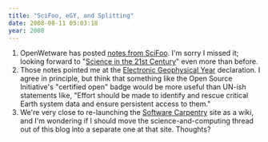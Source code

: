 ```yaml
---
title: "SciFoo, eGY, and Splitting"
date: 2008-08-11 05:03:18
year: 2008
---
```

<ol>
	<li>OpenWetware has posted <a href="http://blog.openwetware.org/scienceintheopen/2008/08/11/notes-from-scifoo">notes from SciFoo</a>. I'm sorry I missed it; looking forward to "<a href="http://www.science21stcentury.org/">Science in the 21st Century</a>" even more than before.</li>
	<li>Those notes pointed me at the <a href="http://egy.org/declaration.php">Electronic Geophysical Year</a> declaration. I agree in principle, but think that something like the Open Source Initiative's "certified open" badge would be more useful than UN-ish statements like, "Effort should be made to identify and rescue critical Earth system data and ensure persistent access to them."</li>
	<li>We're very close to re-launching the <a href="http://swc.scipy.org">Software Carpentry</a> site as a wiki, and I'm wondering if I should move the science-and-computing thread out of this blog into a separate one at that site.  Thoughts?</li>
</ol>
